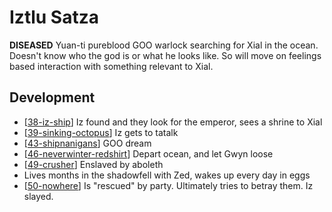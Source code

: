 # Iztlu Satza
**DISEASED** Yuan-ti pureblood GOO warlock searching for Xial in the ocean. Doesn't know who the god is or what he looks like.
So will move on feelings based interaction with something relevant to Xial.

## Development
- [[38-iz-ship]] Iz found and they look for the emperor, sees a shrine to Xial
- [[39-sinking-octopus]] Iz gets to tatalk
- [[43-shipnanigans]] GOO dream
- [[46-neverwinter-redshirt]] Depart ocean, and let Gwyn loose
- [[49-crusher]] Enslaved by aboleth
- Lives months in the shadowfell with Zed, wakes up every day in eggs
- [[50-nowhere]] Is "rescued" by party. Ultimately tries to betray them. Iz slayed.

[//begin]: # "Autogenerated link references for markdown compatibility"
[38-iz-ship]: ../recaps/38-iz-ship "38-iz-ship"
[39-sinking-octopus]: ../recaps/39-sinking-octopus "39-sinking-octopus"
[43-shipnanigans]: ../recaps/43-shipnanigans "43-shipnanigans"
[46-neverwinter-redshirt]: ../recaps/46-neverwinter-redshirt "46-neverwinter-redshirt"
[49-crusher]: ../recaps/49-crusher "49-crusher"
[50-nowhere]: ../recaps/50-nowhere "50-nowhere"
[//end]: # "Autogenerated link references"